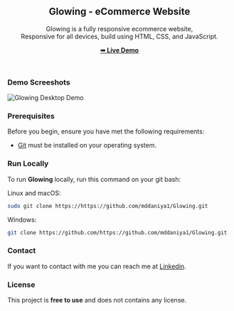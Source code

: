 <div align="center">


  <h2 align="center">Glowing - eCommerce Website</h2>

  Glowing is a fully responsive ecommerce website, <br />Responsive for all devices, build using HTML, CSS, and JavaScript.

  <a href="https://glowingweb.netlify.app/"><strong>➥ Live Demo</strong></a>

</div>

<br />

### Demo Screeshots

![Glowing Desktop Demo](./readme-images/desktop.png "Desktop Demo")

### Prerequisites

Before you begin, ensure you have met the following requirements:

* [Git](https://git-scm.com/downloads "Download Git") must be installed on your operating system.

### Run Locally

To run **Glowing** locally, run this command on your git bash:

Linux and macOS:

```bash
sudo git clone https://https://github.com/mddaniya1/Glowing.git
```

Windows:

```bash
git clone https://github.com/https://github.com/mddaniya1/Glowing.git
```

### Contact

If you want to contact with me you can reach me at [Linkedin](https://www.linkedin.com/in/muhammad-daniyal-4b0b3629b).

### License

This project is **free to use** and does not contains any license.

